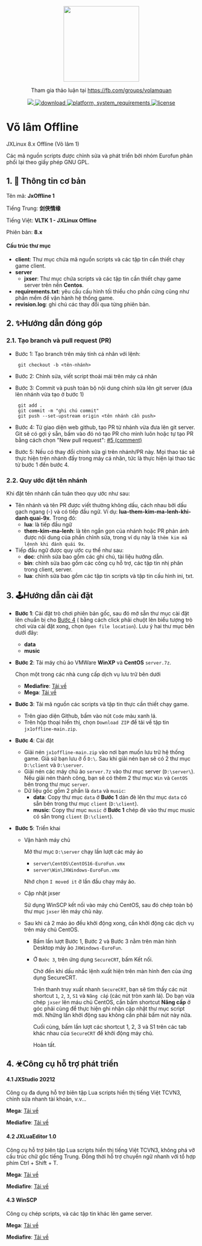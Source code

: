 <p align="center">
	<a href="https://fb.com/groups/volamquan">
		<img width="200" height="200" margin-right="100%" src="https://github.com/jxoffline/jx1linux/raw/main/_/jxoff1.jpg?raw=true">
	</a>
</p>
<p  align="center">Tham gia thảo luận tại <a href="https://fb.com/groups/volamquan">https://fb.com/groups/volamquan</a></p>
<p align="center">
	<a href="https://fb.com/groups/volamquan">
		<img src="https://raw.githubusercontent.com/jxoffline/jx1linux/main/_/love.svg" />
	</a>
	<a href="https://github.com/jxoffline/jx1linux/releases">
 		<img src="https://img.shields.io/badge/download-latest-brightgreen.svg" alt="download">
	</a>
	<a href="https://img.shields.io/badge/platform-win32,win64-cyan">
 		<img src="https://img.shields.io/badge/platform-win32,win64-cyan" alt="platform, system_requirements">
	</a>
	<a href="https://img.shields.io/badge/license-GNU-yellow">
 		<img src="https://img.shields.io/badge/license-GNU-yellow" alt="license">
	</a>
</p>




# Võ lâm Offline

JXLinux 8.x Offline (Võ lâm 1)

Các mã nguồn scripts được chỉnh sửa và phát triển bởi nhóm Eurofun phân phối lại theo giấy phép GNU GPL.



## 1. 🚀 Thông tin cơ bản

Tên mã: **JxOffline 1**

Tiếng Trung: **剑侠情缘**

Tiếng Việt: **VLTK 1 - JXLinux Offline**

Phiên bản: **8.x**



#### Cấu trúc thư mục

- **client**: Thư mục chứa mã nguồn scripts và các tập tin cần thiết chạy game client.
- **server**
  - **jxser**: Thư mục chứa scripts và các tập tin cần thiết chạy game server trên nền **Centos**.
- **requirements.txt**: yêu cầu cấu hình tối thiểu cho phần cứng cũng như phần mềm để vận hành hệ thống game.
- **revision.log**: ghi chú các thay đổi qua từng phiên bản.



## 2. ✨Hướng dẫn đóng góp

### 2.1. Tạo branch và pull request (PR)

- Bước 1: Tạo branch trên máy tính cá nhân với lệnh:

  ```
   git checkout -b <tên-nhánh>
  ```

- Bước 2: Chỉnh sửa, viết script thoải mái trên máy cá nhân

- Bước 3: Commit và push toàn bộ nội dung chỉnh sửa lên git server (đưa lên nhánh vừa tạo ở bước 1)

  ```
   git add .
   git commit -m "ghi chú commit"
   git push --set-upstream origin <tên nhánh cần push>
  ```

- Bước 4: Từ giao diện web github, tạo PR từ nhánh vừa đưa lên git server. Git sẽ có gợi ý sẵn, bấm vào đó nó tạo PR cho mình luôn hoặc tự tạo PR bằng cách chọn "New pull request": [#5 (comment)](https://github.com/huyngkh/jx1.retro/issues/5#issue-949030863)

- Bước 5: Nếu có thay đổi chỉnh sửa gì trên nhánh/PR này. Mọi thao tác sẽ thực hiện trên nhánh đấy trong máy cá nhân, tức là thực hiện lại thao tác từ bước 1 đến bước 4.



### 2.2. Quy ước đặt tên nhánh

Khi đặt tên nhánh cần tuân theo quy ước như sau:

- Tên nhánh và tên PR được viết thường không dấu, cách nhau bởi dấu gạch ngang (-) và có tiếp đầu ngữ. Ví dụ: **lua-them-kim-ma-lenh-khi-danh quai-9x**. Trong đó:
  - **lua**: là tiếp đầu ngữ
  - **them-kim-ma-lenh**: là tên ngắn gọn của nhánh hoặc PR phản ánh được nội dung của phần chỉnh sửa, trong ví dụ này là `thêm kim mã lệnnh khi đánh quái 9x`.
- Tiếp đầu ngữ được quy ước cụ thể như sau:
  - **doc**: chỉnh sửa bao gồm các ghi chú, tài liệu hướng dẫn.
  - **bin**: chỉnh sửa bao gồm các công cụ hỗ trợ, các tập tin nhị phân trong client, server.
  - **lua**: chỉnh sửa bao gồm các tập tin scripts và tập tin cấu hình ini, txt.



## 3. 🕹Hướng dẫn cài đặt

- **Bước 1**: Cài đặt trò chơi phiên bản gốc, sau đó mở sẵn thư mục cài đặt lên chuẩn bị cho [Bước 4](#) ( bằng cách click phải chuột lên biểu tượng trò chơi vừa cài đặt xong, chọn `Open file location`). Lưu ý hai thư mục bên dưới đây:

  - **data**
  - **music**

- **Bước 2**: Tải máy chủ ảo VMWare **WinXP** và **CentOS** `server.7z`.

  Chọn một trong các nhà cung cấp dịch vụ lưu trữ bên dưới

  - **Mediafire**: [Tải về](https://www.mediafire.com/file/3i9biis3j27urzq/server.7z/file)
  - **Mega**: [Tải về](https://mega.nz/file/BJZHjQLC#XRYZVoqiCLfNqP-eLmzeZpWClAdY0Cp7WbzA2fo4zZ4)

- **Bước 3**: Tải mã nguồn các scripts và tập tin thực cần thiết chạy game.
  
  - Trên giao diện Github, bấm vào nút `Code` màu xanh lá.
  - Trên hộp thoại hiển thị, chọn `Download ZIP` để tải về tập tin `jx1offline-main.zip`.
  
- **Bước 4**: Cài đặt
  - Giải nén `jx1offline-main.zip` vào nơi bạn muốn lưu trữ hệ thống game. Giả sử bạn lưu ở ổ `D:\`. Sau khi giải nén bạn sẽ có 2 thư mục `D:\client` và `D:\server`.
  - Giải nén các máy chủ ảo `server.7z` vào thư mục server (`D:\server\`). Nếu giải nén thành công, bạn sẽ có thêm 2 thư mục `Win` và `CentOS` bên trong thư mục `server`.
  - Dữ liệu gốc gồm 2 phần là `data` và `music`:
    - **data**: Copy thư mục `data` ở **Bước 1** dán đè lên thư mục `data` có sẵn bên trong thư mục `client` (`D:\client`).
    - **music**: Copy thư mục `music` ở **Bước 1** chép đè vào thư mục music có sẵn trong `client` (`D:\client`).

- **Bước 5**: Triển khai
  
  - Vận hành máy chủ
  
    Mở thư mục `D:\server` chạy lần lượt các máy ảo
  
    - `server\CentOS\CentOS16-EuroFun.vmx`
    - `server\Win\JXWindows-EuroFun.vmx`
  
    Nhớ chọn `I moved it` ở lần đầu chạy máy ảo.
  
  - Cập nhật jxser
  
    Sử dụng WinSCP kết nối vào máy chủ CentOS, sau đó chép toàn bộ thư mục `jxser` lên máy chủ này.
  
  - Sau khi cả 2 máo ảo đều khởi động xong, cần khởi động các dịch vụ trên máy chủ CentOS.
  
    - Bấm lần lượt Bước 1, Bước 2 và Bước 3 nằm trên màn hình Desktop máy ảo `JXWindows-EuroFun`.
  
    - Ở `Bước 3`, trên ứng dụng `SecureCRT`, bấm Kết nối.
      
      Chờ đến khi dấu nhắc lệnh xuất hiện trên màn hình đen của ứng dụng SecureCRT.
      
      Trên thanh truy xuất nhanh `SecureCRT`, bạn sẽ tìm thấy các nút shortcut `1`, `2`, `3`, `S1` và `Nâng cấp` (các nút tròn xanh lá). Do bạn vừa chép `jxser` lên máu chủ CentOS, cần bấm shortcut **Nâng cấp** ở góc phải cùng để thực hiện ghi nhận cập nhật thư mục script mới. Những lần khởi động sau không cần phải bấm nút này nữa. 
      
      Cuối cùng, bấm lần lượt các shortcut 1, 2, 3 và S1 trên các tab khác nhau của  `SecureCRT` để khởi động máy chủ.
      
      Hoàn tất.
      



## 4. ☣Công cụ hỗ trợ phát triển

#### 4.1 JXStudio 20212

Công cụ đa dụng hỗ trợ biên tập Lua scripts hiển thị tiếng Việt TCVN3,  chỉnh sửa nhanh tài khoản, v.v...

**Mega**: [Tải về](https://mega.nz/file/8VZhWZ6K#COZqGMq5ayWQX-9JtB5VTR94wS6V-gcJn8z0BclmqC4)

**Mediafire**: [Tải về](https://www.mediafire.com/file/yfhlwn0wkhkgkzt/JxStudio_2012.7z/file)



#### 4.2 JXLuaEditor 1.0

Công cụ hỗ trợ biên tập Lua scripts hiển thị tiếng Việt TCVN3, không phá vỡ cấu trúc chữ gốc tiếng Trung. Đồng thời hỗ trợ chuyển ngữ nhanh với tổ hợp phím Ctrl + Shift + T.

**Mega**: [Tải về](https://mega.nz/file/4RJEVIzY#LtY9XKpUJwOm7-sVmU1qtLZmT1VTmtw--hmP5-NyrlY)

**Mediafire**: [Tải về](https://www.mediafire.com/file/6u0x9mlkk0vz9j1/JxLuaEditor-v1.0.7z/file)



#### 4.3 WinSCP

Công cụ chép scripts, và các tập tin khác lên game server. 

**Mega**: [Tải về](https://mega.nz/file/II5wFZYT#6XCyrcJHlRrSHQKQQ_dG12sIef6-0rA9fySFMXpsRZU)

**Mediafire**: [Tải về](https://www.mediafire.com/file/kbyox8j2hfq2p5r/WinSCP.7z/file)

